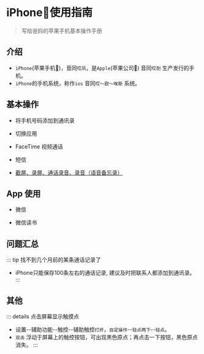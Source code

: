 # iPhone📱使用指南
> 写给爸妈的苹果手机基本操作手册

## 介绍

- `iPhone`(苹果手机📱)，音同`哎凤`，是`Apple`(苹果公司) 音同`哎剖` 生产发行的手机。
- `iPhone`的手机系统，称作`ios` 音同`哎～欧～唉斯` 系统。

## 基本操作

- 将手机号码添加到通讯录

- 切换应用

- FaceTime 视频通话

- 短信

- [截屏、录屏、通话录音、录音（语音备忘录）](../iPhone/basic/screen-record.md)

## App 使用

- 微信

- 微信读书

## 问题汇总

::: tip 找不到几个月前的某条通话记录了
- iPhone只能保存100条左右的通话记录, 建议及时把联系人都添加到通讯录。
:::

## 其他

::: details 点击屏幕显示触摸点
- 设置--辅助功能--触控--辅助触控`打开`，`自定操作`--`轻点两下`--`轻点`。
- `双击` 浮动于屏幕上的触控按钮，可出现黑色原点；再点击一下按钮，黑色原点消失。
:::
